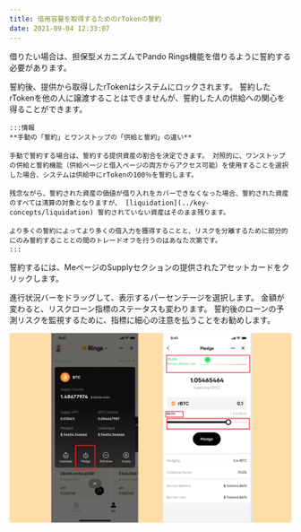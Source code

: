```yaml
---
title: 借用容量を取得するためのrTokenの誓約
date: 2021-09-04 12:33:07
---
```


借りたい場合は、担保型メカニズムでPando Rings機能を借りるように誓約する必要があります。

誓約後、提供から取得したrTokenはシステムにロックされます。 誓約したrTokenを他の人に譲渡することはできませんが、誓約した人の供給への関心を得ることができます。

````mdx-code-block
:::情報
**手動の「誓約」とワンストップの「供給と誓約」の違い**

手動で誓約する場合は、誓約する提供資産の割合を決定できます。 対照的に、ワンストップの供給と誓約機能（供給ページと借入ページの両方からアクセス可能）を使用することを選択した場合、システムは供給中にrTokenの100％を誓約します。

残念ながら、誓約された資産の価値が借り入れをカバーできなくなった場合、誓約された資産のすべては清算の対象となりますが、 [liquidation](../key-concepts/liquidation) 誓約されていない資産はそのまま残ります。

より多くの誓約によってより多くの借入力を獲得することと、リスクを分離するために部分的にのみ誓約することとの間のトレードオフを行うのはあなた次第です。
:::
````

誓約するには、MeページのSupplyセクションの提供されたアセットカードをクリックします。

進行状況バーをドラッグして、表示するパーセンテージを選択します。 金額が変わると、リスクローン指標のステータスも変わります。 誓約後のローンの予測リスクを監視するために、指標に細心の注意を払うことをお勧めします。

![](../assets/pledge1.jpg)